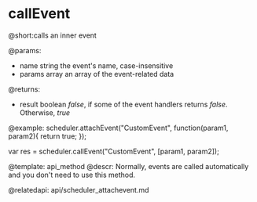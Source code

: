 callEvent
=============
@short:calls an inner event
	

@params:
- name		string		the event's name, case-insensitive
- params	array		an array of the event-related data

@returns:
  - result	boolean     <i>false</i>, if some of the event handlers returns <i>false</i>. Otherwise, <i>true</i>


@example:
scheduler.attachEvent("CustomEvent", function(param1, param2){
	return true;
});

var res = scheduler.callEvent("CustomEvent", [param1, param2]);


@template:	api_method
@descr:
Normally, events are called automatically and you don't need to use this method.



@relatedapi:
	api/scheduler_attachevent.md